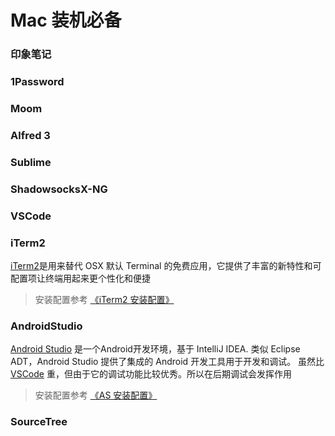 # Mac 装机必备

### 印象笔记
### 1Password
### Moom
### Alfred 3
### Sublime
### ShadowsocksX-NG
### VSCode
### iTerm2

[iTerm2](https://www.iterm2.com/)是用来替代 OSX 默认 Terminal 的免费应用，它提供了丰富的新特性和可配置项让终端用起来更个性化和便捷

> 安装配置参考 [《iTerm2 安装配置》](./iterm2/)

### AndroidStudio

[Android Studio](https://developer.android.com/studio/?hl=zh-cn) 是一个Android开发环境，基于 IntelliJ IDEA. 类似 Eclipse ADT，Android Studio 提供了集成的 Android 开发工具用于开发和调试。
虽然比 [VSCode](https://code.visualstudio.com/) 重，但由于它的调试功能比较优秀。所以在后期调试会发挥作用

> 安装配置参考 [《AS 安装配置》](./as/)

### SourceTree
